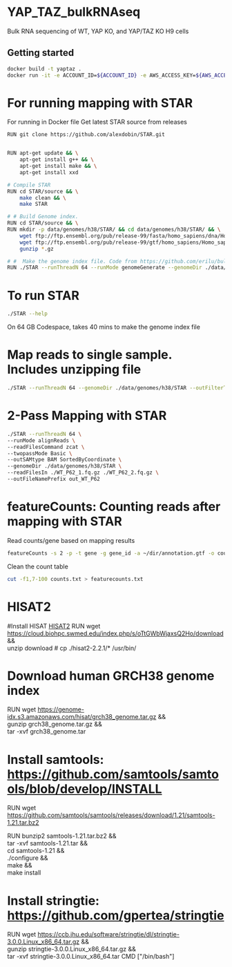 # YAP_TAZ_bulkRNAseq
Bulk RNA sequencing of WT, YAP KO, and YAP/TAZ KO H9 cells

## Getting started

```bash
docker build -t yaptaz .
docker run -it -e ACCOUNT_ID=${ACCOUNT_ID} -e AWS_ACCESS_KEY=${AWS_ACCESS_KEY} -e AWS_SECRET_KEY=${AWS_SECRET_KEY} --name ytcontainer yaptaz
```
# For running mapping with STAR
For running in Docker file
Get latest STAR source from releases
```bash
RUN git clone https://github.com/alexdobin/STAR.git


RUN apt-get update && \
    apt-get install g++ && \
    apt-get install make && \
    apt-get install xxd

# Compile STAR
RUN cd STAR/source && \
    make clean && \
    make STAR

# # Build Genome index.
RUN cd STAR/source && \
RUN mkdir -p data/genomes/h38/STAR/ && cd data/genomes/h38/STAR/ && \
    wget ftp://ftp.ensembl.org/pub/release-99/fasta/homo_sapiens/dna/Homo_sapiens.GRCh38.dna.primary_assembly.fa.gz && \
    wget ftp://ftp.ensembl.org/pub/release-99/gtf/homo_sapiens/Homo_sapiens.GRCh38.99.gtf.gz && \
    gunzip *.gz

# #  Make the genome index file. Code from https://github.com/erilu/bulk-rnaseq-analysis
RUN ./STAR --runThreadN 64 --runMode genomeGenerate --genomeDir ./data/genomes/h38/STAR/ --genomeFastaFiles ./data/genomes/h38/STAR/Homo_sapiens.GRCh38.dna.primary_assembly.fa --sjdbGTFfile ./data/genomes/h38/STAR/Homo_sapiens.GRCh38.99.gtf
```

# To run STAR
```bash
./STAR --help
```
On 64 GB Codespace, takes 40 mins to make the genome index file

# Map reads to single sample. Includes unzipping file
```bash
./STAR --runThreadN 64 --genomeDir ./data/genomes/h38/STAR --outFilterType BySJout --outFilterMismatchNoverLmax 0.04 --outFilterMismatchNmax 999 --alignSJDBoverhangMin 1 --alignSJoverhangMin 8 --outFilterMultimapNmax 20 --alignIntronMin 20 --alignIntronMax 1000000 --alignMatesGapMax 1000000 --readFilesIn ./WT_P62_1.fq.gz --readFilesCommand zcat --clip3pAdapterSeq GATCGGAAGAGCACACGTCTGAACTCCAGTCAC --outSAMtype BAM SortedByCoordinate --quantMode GeneCounts --outFileNamePrefix out_WT_P62_1
```

# 2-Pass Mapping with STAR
```bash
./STAR --runThreadN 64 \
--runMode alignReads \
--readFilesCommand zcat \
--twopassMode Basic \
--outSAMtype BAM SortedByCoordinate \
--genomeDir ./data/genomes/h38/STAR \
--readFilesIn ./WT_P62_1.fq.gz ./WT_P62_2.fq.gz \
--outFileNamePrefix out_WT_P62
```

# featureCounts: Counting reads after mapping with STAR
Read counts/gene based on mapping results
```bash
featureCounts -s 2 -p -t gene -g gene_id -a ~/dir/annotation.gtf -o counts.txt *.bam
```
Clean the count table
```bash
cut -f1,7-100 counts.txt > featurecounts.txt
```

# HISAT2
#Install HISAT [HISAT2](https://daehwankimlab.github.io/hisat2/manual/)
RUN wget https://cloud.biohpc.swmed.edu/index.php/s/oTtGWbWjaxsQ2Ho/download && \
    unzip download
    # cp ./hisat2-2.2.1/* /usr/bin/

# Download human GRCH38 genome index

RUN wget https://genome-idx.s3.amazonaws.com/hisat/grch38_genome.tar.gz && \
    gunzip grch38_genome.tar.gz && \
    tar -xvf grch38_genome.tar

# Install samtools: https://github.com/samtools/samtools/blob/develop/INSTALL

RUN wget https://github.com/samtools/samtools/releases/download/1.21/samtools-1.21.tar.bz2


RUN bunzip2 samtools-1.21.tar.bz2 && \
    tar -xvf samtools-1.21.tar && \
    cd samtools-1.21 && \
    ./configure && \
    make && \
    make install

# Install stringtie: https://github.com/gpertea/stringtie
RUN wget https://ccb.jhu.edu/software/stringtie/dl/stringtie-3.0.0.Linux_x86_64.tar.gz && \
    gunzip stringtie-3.0.0.Linux_x86_64.tar.gz && \
    tar -xvf stringtie-3.0.0.Linux_x86_64.tar
CMD ["/bin/bash"]


